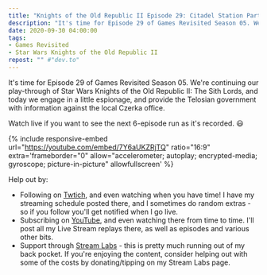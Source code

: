 ```yaml
---
title: "Knights of the Old Republic II Episode 29: Citadel Station Part 10"
description: "It's time for Episode 29 of Games Revisited Season 05. We're continuing our play-through of Star Wars Knights of the Old Republic II: The Sith Lords, and today we engage in a little espionage, and provide the Telosian government with information against the local Czerka office."
date: 2020-09-30 04:00:00
tags:
- Games Revisited
- Star Wars Knights of the Old Republic II
repost: "" #"dev.to"
---
```


It's time for Episode 29 of Games Revisited Season 05. We're continuing our play-through of Star Wars Knights of the Old Republic II: The Sith Lords, and today we engage in a little espionage, and provide the Telosian government with information against the local Czerka office.

Watch live if you want to see the next 6-episode run as it's recorded. :smiley:
<!--more-->

{% include responsive-embed url="https://youtube.com/embed/7Y6aUKZRjTQ" ratio="16:9" extra='frameborder="0" allow="accelerometer; autoplay; encrypted-media; gyroscope; picture-in-picture" allowfullscreen' %}

Help out by:
 * Following on [Twtich](https://twitch.tv/AnonJr_Live), and even watching when you have time! I have my streaming schedule posted there, and I sometimes do random extras - so if you follow you'll get notified when I go live.
 * Subscribing on [YouTube](http://www.youtube.com/channel/UCXafqhKHbkSUIrq0LAuu0tw), and even watching there from time to time. I'll post all my Live Stream replays there, as well as episodes and various other bits.
 * Support through [Stream Labs](https://streamlabs.com/anonjr_live) - this is pretty much running out of my back pocket. If you're enjoying the content, consider helping out with some of the costs by donating/tipping on my Stream Labs page.